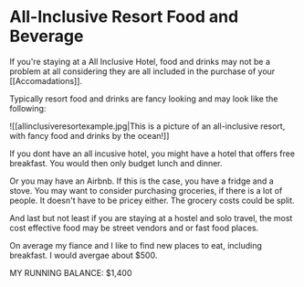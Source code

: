 # All-Inclusive Resort Food and Beverage

If you're staying at a All Inclusive Hotel, food and drinks may not be a problem at all considering they are all included in the purchase of your [[Accomadations]].

Typically resort food and drinks are fancy looking and may look like the following:

![[allinclusiveresortexample.jpg|This is a picture of an all-inclusive resort, with fancy food and drinks by the ocean!]]


If you dont have an all incusive hotel, you might have a hotel that offers free breakfast. You would then only budget lunch and dinner. 

Or you may have an Airbnb. If this is the case, you have a fridge and a stove. You may want to consider purchasing groceries, if there is a lot of people. It doesn't have to be pricey either. The grocery costs could be split. 

And last but not least if you are staying at a hostel and solo travel, the most cost effective food may be street vendors and or fast food places. 

On average my fiance and I like to find new places to eat, including breakfast. I would avergae about $500.





MY RUNNING BALANCE: $1,400